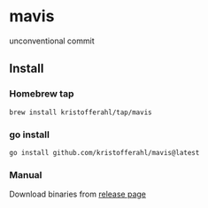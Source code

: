 # mavis

unconventional commit

## Install

### Homebrew tap

```console
brew install kristofferahl/tap/mavis
```

### go install

```console
go install github.com/kristofferahl/mavis@latest
```

### Manual

Download binaries from [release page](https://github.com/kristofferahl/mavis/releases)
